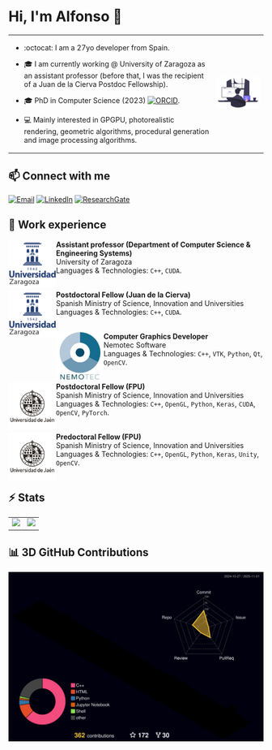 # Hi, I'm Alfonso :wave:

<table style="border:none!important;">
    <tr>
        <td style="width:80%">
            <p>
                
- :octocat: I am a 27yo developer from Spain.
       
- :mortar_board: I am currently working @ University of Zaragoza as an assistant professor (before that, I was the recipient of a Juan de la Cierva Postdoc Fellowship).

- :mortar_board: PhD in Computer Science (2023) <a href="https://orcid.org/0000-0003-1423-9496" title="ORCID"><img src="https://cdn.simpleicons.org/orcid" width="15" height="15" alt="ORCID"/></a>.

- :computer: Mainly interested in GPGPU, photorealistic rendering, geometric algorithms, procedural generation and image processing algorithms.
            </p>
        </td>
        <td style="width:20%">
            <img src="assets/introduction/programming.png"> 
        </td>
    </tr>
</table>

## :mailbox: Connect with me

[![Email](https://img.shields.io/badge/alfonso.lopezr@unizar.es-email-red?style=for-the-badge&logo=gmail&labelColor=101010)](mailto:alfonso.lopezr@unizar.es)
[![LinkedIn](https://img.shields.io/badge/Alfonso_López_Ruiz-LinkedIn-green?style=for-the-badge&logo=LinkedIn&labelColor=101010)](https://www.linkedin.com/in/alfonso-l%C3%B3pez-ruiz-7607331b7/)
[![ResearchGate](https://img.shields.io/badge/Alfonso_López_Ruiz-ResearchGate-orange?style=for-the-badge&logo=ResearchGate&labelColor=101010)](https://www.researchgate.net/profile/Alfonso_Ruiz2)

<!--
## :wrench: Technologies

Operative systems</br>
[![Windows](https://custom-icon-badges.demolab.com/badge/Windows-999999?style=for-the-badge&logo=windows11&logoColor=white)]()
[![Linux](https://img.shields.io/badge/Linux-FA7343?style=for-the-badge&logo=linux&logoColor=white)]()
[![Android](https://img.shields.io/badge/Android-1575F9?style=for-the-badge&logo=android&logoColor=white)]()
</br>
Programming languages</br>
[![C++](https://img.shields.io/badge/C++-FA7343?style=for-the-badge&logo=cplusplus&logoColor=white)]()
[![C#](https://custom-icon-badges.demolab.com/badge/C%23-%23239120.svg?style=for-the-badge&logo=cshrp&logoColor=white)]()
[![Python](https://img.shields.io/badge/Python-1575F9?style=for-the-badge&logo=python&logoColor=white)]()
[![Swift](https://img.shields.io/badge/Swift-green?style=for-the-badge&logo=swift&logoColor=white)]()
[![Spark](https://img.shields.io/badge/Spark-purple?style=for-the-badge&logo=apachespark&logoColor=white)]()
[![Java](https://img.shields.io/badge/Java-007396?style=for-the-badge&logo=openjdk&logoColor=white)]()
[![Kotlin](https://img.shields.io/badge/Kotlin-0095D5?style=for-the-badge&logo=kotlin&logoColor=white)]()
[![PHP](https://img.shields.io/badge/PHP-FFCA28?style=for-the-badge&logo=php&logoColor=white)]()
</br>
Python packages</br>
[![Keras](https://img.shields.io/badge/Keras-green?style=for-the-badge&logo=keras&logoColor=white)]()
[![PyTorch](https://img.shields.io/badge/PyTorch-red?style=for-the-badge&logo=pytorch&logoColor=white)]()
[![Pandas](https://img.shields.io/badge/Pandas-pink?style=for-the-badge&logo=pandas&logoColor=white)]()
[![Scikit Learn](https://img.shields.io/badge/Scikit_Learn-007396?style=for-the-badge&logo=scikitlearn&logoColor=white)]()
[![Numpy](https://img.shields.io/badge/Numpy-0095D5?style=for-the-badge&logo=numpy&logoColor=white)]()
[![SciPy](https://img.shields.io/badge/SciPy-olive?style=for-the-badge&logo=scipy&logoColor=white)]()
[![Matplotlib](https://custom-icon-badges.demolab.com/badge/Matplotlib-cyan?style=for-the-badge&logo=matplotlib&logoColor=white)]()
</br>
Computer Graphics frameworks and APIs</br>
[![OpenGL](https://img.shields.io/badge/OpenGL-999999?style=for-the-badge&logo=OpenGL&logoColor=white)]()
[![Unity](https://img.shields.io/badge/Unity-3DDC84?style=for-the-badge&logo=unity&logoColor=white)]()
[![Qt](https://img.shields.io/badge/Qt-yellow?style=for-the-badge&logo=qt&logoColor=white)]()
</br>
Web and server frameworks/packages</br>
[![jQuery](https://img.shields.io/badge/jQuery-F7DF1E?style=for-the-badge&logo=jquery&logoColor=white)]()
[![AWS](https://img.shields.io/badge/AWS-232F3E?style=for-the-badge&logo=amazon-web-services&logoColor=white)]()
[![Firebase](https://img.shields.io/badge/Firebase-FFCA28?style=for-the-badge&logo=firebase&logoColor=white)]()
[![MongoDB](https://img.shields.io/badge/MongoDB-47A248?style=for-the-badge&logo=mongodb&logoColor=white)]()
[![CodeIgniter](https://img.shields.io/badge/CodeIgniter-purple?style=for-the-badge&logo=codeigniter&logoColor=white)]()
</br>-->

## :book: Work experience

[<img align="left" height="94px" width="94px" alt="Nemotec" src="assets/media/unizar.png"/>](https://graphics.unizar.es/)

**Assistant professor (Department of Computer Science & Engineering Systems)** \
University of Zaragoza\
Languages & Technologies: `C++`, `CUDA`. \
<br/>

[<img align="left" height="94px" width="94px" alt="Nemotec" src="assets/media/unizar.png"/>](https://graphics.unizar.es/)

**Postdoctoral Fellow (Juan de la Cierva)** \
Spanish Ministry of Science, Innovation and Universities\
Languages & Technologies: `C++`, `CUDA`. \
<br/>

[<img align="left" height="94px" width="94px" alt="Nemotec" src="assets/media/nemotec.png"/>](https://nemostudio.nemotec.com/)

**Computer Graphics Developer** \
Nemotec Software\
Languages & Technologies: `C++`, `VTK`, `Python`, `Qt`, `OpenCV`. \
<br/>

[<img align="left" height="94px" width="94px" alt="University of Jaén" src="assets/media/uja.png"/>](https://ujaen.es)

**Postdoctoral Fellow (FPU)** \
Spanish Ministry of Science, Innovation and Universities \
Languages & Technologies: `C++`, `OpenGL`, `Python`, `Keras`, `CUDA`, `OpenCV`, `PyTorch`. \
<br/>

[<img align="left" height="94px" width="94px" alt="University of Jaén" src="assets/media/uja.png"/>](https://ujaen.es)

**Predoctoral Fellow (FPU)** \
Spanish Ministry of Science, Innovation and Universities \
Languages & Technologies: `C++`, `OpenGL`, `Python`, `Keras`, `Unity`, `OpenCV`. \
<br/>

## :zap: Stats 

<table>
    <tr>
        <td style="width:50%">
            <img src="https://github-readme-stats.vercel.app/api?username=AlfonsoLRz&bg_color=30,e96443,904e95&title_color=fff&text_color=fff&rank_icon=github" height=200>
        </td>
        <td  style="width:50%">
            <img src="https://github-readme-stats.vercel.app/api/top-langs/?username=AlfonsoLRz&bg_color=30,e96443,904e95&title_color=fff&text_color=fff&layout=donut" height=200>
        </td>
    </tr>
</table>

## 📊 3D GitHub Contributions

<!-- Pick one of the generated SVGs -->
![3D profile](https://raw.githubusercontent.com/AlfonsoLRz/AlfonsoLRz/main/profile-3d-contrib/profile-night-rainbow.svg)
